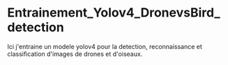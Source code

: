 # Entrainement_Yolov4_DronevsBird_detection
Ici j'entraine un modele yolov4 pour la detection, reconnaissance et classification d'images de drones et d'oiseaux.

